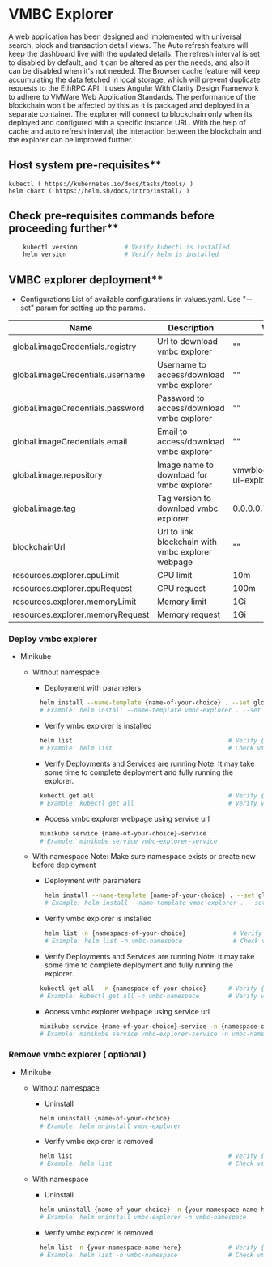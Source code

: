 # VMBC Explorer
A web application has been designed and implemented with universal search, block and transaction detail views. The Auto refresh feature will keep the dashboard live with the updated details. The refresh interval is set to disabled by default, and it can be altered as per the needs, and also it can be disabled when it's not needed. The Browser cache feature will keep accumulating the data fetched in local storage, which will prevent duplicate requests to the EthRPC API. It uses Angular With Clarity Design Framework to adhere to VMWare Web Application Standards. The performance of the blockchain won't be affected by this as it is packaged and deployed in a separate container. The explorer will connect to blockchain only when its deployed and configured with a specific instance URL. With the help of cache and auto refresh interval, the interaction between the blockchain and the explorer can be improved further.

## Host system pre-requisites**

    kubectl ( https://kubernetes.io/docs/tasks/tools/ )
    helm chart ( https://helm.sh/docs/intro/install/ )

## Check pre-requisites commands before proceeding further**

```sh
    kubectl version             # Verify kubectl is installed
    helm version                # Verify helm is installed
```

## VMBC explorer deployment**

- Configurations
  List of available configurations in values.yaml. Use "--set" param for setting up the params.

| Name                             | Description                                      | Value                       | Type      |
|----------------------------------|--------------------------------------------------|-----------------------------|-----------|
| global.imageCredentials.registry | Url to download vmbc explorer                    | ""                          | Mandatory |
| global.imageCredentials.username | Username to access/download vmbc explorer        | ""                          | Mandatory |
| global.imageCredentials.password | Password to access/download vmbc explorer        | ""                          | Mandatory |
| global.imageCredentials.email    | Email to access/download vmbc explorer           | ""                          | Optional  |
| global.image.repository          | Image name to download for vmbc explorer         | vmwblockchain/eth-ui-explorer | Optional |
| global.image.tag                 | Tag version to download vmbc explorer            | 0.0.0.0.7820                | Optional  |
| blockchainUrl                    | Url to link blockchain with vmbc explorer webpage | ""                         | Mandatory |
| resources.explorer.cpuLimit      | CPU limit                                        | 10m                         | Optional  |
| resources.explorer.cpuRequest             | CPU request                             | 100m                         | Optional  |
| resources.explorer.memoryLimit            | Memory limit                            | 1Gi                       | Optional  |
| resources.explorer.memoryRequest          | Memory request                          | 1Gi                       | Optional  |

### Deploy vmbc explorer
- Minikube
    - Without namespace
      - Deployment with parameters
      ```sh
        helm install --name-template {name-of-your-choice} . --set global.imageCredentials.registry={registry} --set global.imageCredentials.username={username} --set global.imageCredentials.password={password} --set global.image.tag={tag} --set blockchainUrl={blockchainURL}
        # Example: helm install --name-template vmbc-explorer . --set global.imageCredentials.registry=vmwaresaas.jfrog.io --set global.imageCredentials.username=testUsername --set global.imageCredentials.password=testPassword --set global.image.tag=0.0.1 --set blockchainUrl=http://127.0.0.1:30545
      ```
                    
      - Verify vmbc explorer is installed
      ```sh
        helm list                                           # Verify {name-of-your-choice} helm chart is available
        # Example: helm list                                # Check vmbc-explorer is available
      ```
    
      - Verify Deployments and Services are running
        Note: It may take some time to complete deployment and fully running the explorer.
      ```sh
        kubectl get all                                     # Verify {name-of-your-choice}-deployment and {name-of-your-choice}-service is available
        # Example: kubectl get all                          # Verify vmbc-explorer-deployment and vmbc-explorer-service is available
      ```
    
      - Access vmbc explorer webpage using service url
      ```sh
        minikube service {name-of-your-choice}-service
        # Example: minikube service vmbc-explorer-service
      ```
            
    - With namespace
      Note: Make sure namespace exists or create new before deployment
      - Deployment with parameters
        ```sh
        helm install --name-template {name-of-your-choice} . --set global.imageCredentials.registry={registry} --set global.imageCredentials.username={username} --set global.imageCredentials.password={password} --set global.image.tag={tag} --set blockchainUrl={blockchainURL} -n {namespace-of-your-choice}
        # Example: helm install --name-template vmbc-explorer . --set global.imageCredentials.registry=vmwaresaas.jfrog.io --set global.imageCredentials.username=testUsername --set global.imageCredentials.password=testPassword --set global.image.tag=0.1.0 --set blockchainUrl=http://127.0.0.1:30545 -n vmbc-namespace
        ```
       
      - Verify vmbc explorer is installed
        ```sh
        helm list -n {namespace-of-your-choice}             # Verify {name-of-your-choice} helm chart is available
        # Example: helm list -n vmbc-namespace              # Check vmbc-explorer is available
        ```
    
      - Verify Deployments and Services are running
        Note: It may take some time to complete deployment and fully running the explorer.
      ```sh
        kubectl get all  -n {namespace-of-your-choice}      # Verify {name-of-your-choice}-deployment and {name-of-your-choice}-service is available
        # Example: kubectl get all -n vmbc-namespace        # Verify vmbc-explorer-deployment and vmbc-explorer-service is available
      ```
    
      - Access vmbc explorer webpage using service url
      ```sh
        minikube service {name-of-your-choice}-service -n {namespace-of-your-choice}
        # Example: minikube service vmbc-explorer-service -n vmbc-namespace
      ```
        
### Remove vmbc explorer ( optional )
- Minikube
    - Without namespace
      - Uninstall
      ```sh
        helm uninstall {name-of-your-choice}
        # Example: helm uninstall vmbc-explorer
      ```
    
      - Verify vmbc explorer is removed
      ```sh
        helm list                                           # Verify {name-of-your-choice} helm chart is not available
        # Example: helm list                                # Check vmbc-explorer is not available
      ```
    
    - With namespace
      - Uninstall
      ```sh
        helm uninstall {name-of-your-choice} -n {your-namespace-name-here}
        # Example: helm uninstall vmbc-explorer -n vmbc-namespace
      ```
    
      - Verify vmbc explorer is removed
      ```sh
        helm list -n {your-namespace-name-here}             # Verify {name-of-your-choice} helm chart is not available
        # Example: helm list -n vmbc-namespace              # Check vmbc-explorer is not available
      ```
